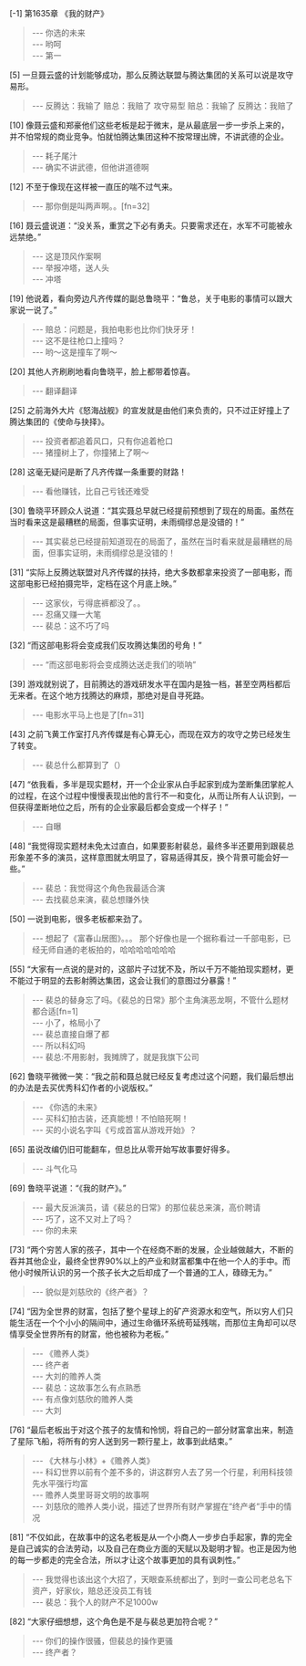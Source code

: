 
[-1] 第1635章 《我的财产》
>--- 你选的未来<br>
>--- 哟呵<br>
>--- 第一<br>

[5] 一旦聂云盛的计划能够成功，那么反腾达联盟与腾达集团的关系可以说是攻守易形。
>--- 反腾达：我输了
赔总：我赔了
攻守易型
赔总：我输了
反腾达：我赔了<br>

[10] 像聂云盛和郑豪他们这些老板是起于微末，是从最底层一步一步杀上来的，并不怕常规的商业竞争。怕就怕腾达集团这种不按常理出牌，不讲武德的企业。
>--- 耗子尾汁<br>
>--- 确实不讲武德，但他讲道德啊<br>

[12] 不至于像现在这样被一直压的喘不过气来。
>--- 那你倒是叫两声啊。。[fn=32]<br>

[16] 聂云盛说道：“没关系，重赏之下必有勇夫。只要需求还在，水军不可能被永远禁绝。”
>--- 这是顶风作案啊<br>
>--- 举报冲塔，送人头<br>
>--- 冲塔<br>

[19] 他说着，看向旁边凡齐传媒的副总鲁晓平：“鲁总，关于电影的事情可以跟大家说一说了。”
>--- 赔总：问题是，我拍电影也比你们快牙牙！<br>
>--- 这不是往枪口上撞吗？<br>
>--- 哟～这是撞车了啊～<br>

[20] 其他人齐刷刷地看向鲁晓平，脸上都带着惊喜。
>--- 翻译翻译<br>

[25] 之前海外大片《怒海战舰》的宣发就是由他们来负责的，只不过正好撞上了腾达集团的《使命与抉择》。
>--- 投资者都追着风口，只有你追着枪口<br>
>--- 猪撞树上了，你撞猪上了啊～<br>

[28] 这毫无疑问是断了凡齐传媒一条重要的财路！
>--- 看他赚钱，比自己亏钱还难受<br>

[30] 鲁晓平环顾众人说道：“其实聂总早就已经提前预想到了现在的局面。虽然在当时看来这是最糟糕的局面，但事实证明，未雨绸缪总是没错的！”
>--- 其实裴总已经提前知道现在的局面了，虽然在当时看来就是最糟糕的局面，但事实证明，未雨绸缪总是没错的！<br>

[31] “实际上反腾达联盟对凡齐传媒的扶持，绝大多数都拿来投资了一部电影，而这部电影已经拍摄完毕，定档在这个月底上映。”
>--- 这家伙，亏得底裤都没了。。<br>
>--- 忍痛又赚一大笔<br>
>--- 裴总：这不巧了吗<br>

[32] “而这部电影将会变成我们反攻腾达集团的号角！”
>--- “而这部电影将会变成腾达送走我们的唢呐”<br>

[39] 游戏就别说了，目前腾达的游戏研发水平在国内是独一档，甚至空两档都后无来者。在这个地方找腾达的麻烦，那绝对是自寻死路。
>--- 电影水平马上也是了[fn=31]<br>

[43] 之前飞黄工作室打凡齐传媒是有心算无心，而现在双方的攻守之势已经发生了转变。
>--- 裴总什么都算到了（）<br>

[47] “依我看，多半是现实题材，开一个企业家从白手起家到成为垄断集团掌舵人的过程，在这个过程中慢慢表现出他的言行不一和变化，从而让所有人认识到，一但获得垄断地位之后，所有的企业家最后都会变成一个样子！”
>--- 自曝<br>

[48] “我觉得现实题材未免太过直白，如果要影射裴总，最终多半还要用到跟裴总形象差不多的演员，这样意图就太明显了，容易适得其反，换个背景可能会好一些。”
>--- 裴总：我觉得这个角色我最适合演<br>
>--- 去找裴总来演，裴总想赚外快<br>

[50] 一说到电影，很多老板都来劲了。
>--- 想起了《富春山居图》。。。
那个好像也是一个据称看过一千部电影，已经无师自通的老板拍的，哈哈哈哈哈哈哈<br>

[55] “大家有一点说的是对的，这部片子过犹不及，所以千万不能拍现实题材，更不能过于明显的去影射腾达集团，这会让我们的意图过分暴露！”
>--- 裴总的替身忘了吗。《裴总的日常》那个主角演恶龙啊，不管什么题材都合适[fn=1]<br>
>--- 小了，格局小了<br>
>--- 裴总直接自爆了都<br>
>--- 所以科幻吗<br>
>--- 裴总:不用影射，我摊牌了，就是我旗下公司<br>

[62] 鲁晓平微微一笑：“我之前和聂总就已经反复考虑过这个问题，我们最后想出的办法是去买优秀科幻作者的小说版权。”
>--- 《你选的未来》<br>
>--- 买科幻拍古装，还真能想！不怕赔死啊！<br>
>--- 买的小说名字叫《亏成首富从游戏开始》？<br>

[65] 虽说改编仍旧可能翻车，但总比从零开始写故事要好得多。
>--- 斗气化马<br>

[69] 鲁晓平说道：“《我的财产》。”
>--- 最大反派演员，请《裴总的日常》的那位裴总来演，高价聘请<br>
>--- 巧了，这不又对上了吗？<br>
>--- 你的未来<br>

[73] “两个穷苦人家的孩子，其中一个在经商不断的发展，企业越做越大，不断的吞并其他企业，最终全世界90%以上的产业和财富都集中在他一个人的手中。而他小时候所认识的另一个孩子长大之后却成了一个普通的工人，碌碌无为。”
>--- 貌似是刘慈欣的《终产者》？<br>

[74] “因为全世界的财富，包括了整个星球上的矿产资源水和空气，所以穷人们只能生活在一个个小小的隔间中，通过生命循环系统苟延残喘，而那位主角却可以尽情享受全世界所有的财富，他也被称为老板。”
>--- 《赡养人类》<br>
>--- 终产者<br>
>--- 大刘的赡养人类<br>
>--- 裴总：这故事怎么有点熟悉<br>
>--- 有点像刘慈欣的赡养人类<br>
>--- 大刘<br>

[76] “最后老板出于对这个孩子的友情和怜悯，将自己的一部分财富拿出来，制造了星际飞船，将所有的穷人送到另一颗行星上，故事到此结束。”
>--- 《大林与小林》+《赡养人类》<br>
>--- 科幻世界以前有个差不多的，讲这群穷人去了另一个行星，利用科技领先水平强行均富<br>
>--- 赡养人类里哥哥文明的故事啊<br>
>--- 刘慈欣的赡养人类小说，描述了世界所有财产掌握在“终产者“手中的情况<br>

[81] “不仅如此，在故事中的这名老板是从一个小商人一步步白手起家，靠的完全是自己诚实的合法劳动，以及自己在商业方面的天赋以及聪明才智。也正是因为他的每一步都走的完全合法，所以才让这个故事更加的具有讽刺性。”
>--- 我觉得也该出这个大招了，天眼查系统都出了，到时一查公司老总名下资产，好家伙，赔总还没员工有钱<br>
>--- 裴总：我个人的财产不足1000w<br>

[82] “大家仔细想想，这个角色是不是与裴总更加符合呢？”
>--- 你们的操作很骚，但裴总的操作更骚<br>
>--- 终产者？<br>
